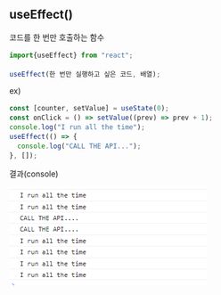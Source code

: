 ## useEffect()

코드를 한 번만 호출하는 함수

```javascript
import{useEffect} from "react";

useEffect(한 번만 실행하고 싶은 코드, 배열);
```

ex)

```javascript
const [counter, setValue] = useState(0);
const onClick = () => setValue((prev) => prev + 1);
console.log("I run all the time");
useEffect(() => {
  console.log("CALL THE API...");
}, []);
```

결과(console)

![title](2023\useStateresult.PNG)

